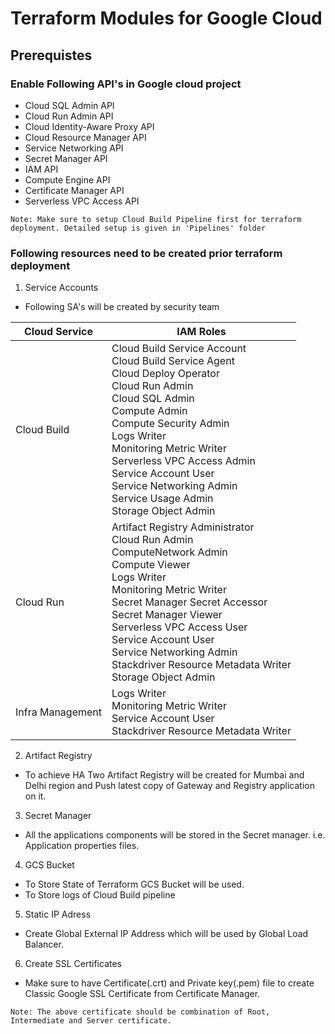 # Terraform Modules for Google Cloud 

## Prerequistes

### Enable Following API's in Google cloud project

- Cloud SQL Admin API
- Cloud Run Admin API
- Cloud Identity-Aware Proxy API
- Cloud Resource Manager API
- Service Networking API
- Secret Manager API
- IAM API
- Compute Engine API
- Certificate Manager API
- Serverless VPC Access API

```
Note: Make sure to setup Cloud Build Pipeline first for terraform deployment. Detailed setup is given in 'Pipelines' folder
```

### Following resources need to be created prior terraform deployment

1. Service Accounts

- Following SA's will be created by security team

| Cloud Service  | IAM Roles |
| --- | --- |
| Cloud Build  | Cloud Build Service Account  <br>Cloud Build Service Agent<br>Cloud Deploy Operator<br>Cloud Run Admin<br>Cloud SQL Admin<br>Compute Admin<br>Compute Security Admin <br>Logs Writer<br>Monitoring Metric Writer<br>Serverless VPC Access Admin<br>Service Account User<br>Service Networking Admin<br>Service Usage Admin<br>Storage Object Admin  |
| Cloud Run  | Artifact Registry Administrator<br>Cloud Run Admin<br>ComputeNetwork Admin<br>Compute Viewer<br>Logs Writer<br>Monitoring Metric Writer<br>Secret Manager Secret Accessor<br>Secret Manager Viewer<br>Serverless VPC Access User<br>Service Account User<br>Service Networking Admin<br>Stackdriver Resource Metadata Writer<br>Storage Object Admin  |
|Infra Management | Logs Writer<br>Monitoring Metric Writer<br>Service Account User<br>Stackdriver Resource Metadata Writer |

2. Artifact Registry

- To achieve HA Two Artifact Registry will be created for Mumbai and Delhi region and Push latest copy of Gateway and Registry application on it.

3. Secret Manager

- All the applications components will be stored in the Secret manager. i.e. Application properties files.

4. GCS Bucket 

- To Store State of Terraform GCS Bucket will be used.
- To Store logs of Cloud Build pipeline

5. Static IP Adress

- Create Global External IP Address which will be used by Global Load Balancer.

6. Create SSL Certificates

- Make sure to have Certificate(.crt) and Private key(.pem) file to create Classic Google SSL Certificate from Certificate Manager.

```
Note: The above certificate should be combination of Root, Intermediate and Server certificate.
```